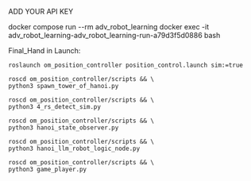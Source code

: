 ADD YOUR API KEY

docker compose run --rm adv_robot_learning 
 docker exec -it adv_robot_learning-adv_robot_learning-run-a79d3f5d0886 bash

Final_Hand in Launch: 

    roslaunch om_position_controller position_control.launch sim:=true

    roscd om_position_controller/scripts && \
    python3 spawn_tower_of_hanoi.py 

    roscd om_position_controller/scripts && \
    python3 4_rs_detect_sim.py 

    roscd om_position_controller/scripts && \
    python3 hanoi_state_observer.py

    roscd om_position_controller/scripts && \
    python3 hanoi_llm_robot_logic_node.py 

    roscd om_position_controller/scripts && \
    python3 game_player.py 
    


